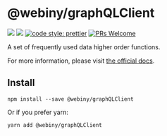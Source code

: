 # @webiny/graphQLClient
[![](https://img.shields.io/npm/dw/webiny-data.svg)](https://www.npmjs.com/package/webiny-data) 
[![](https://img.shields.io/npm/v/webiny-data.svg)](https://www.npmjs.com/package/webiny-data)
[![code style: prettier](https://img.shields.io/badge/code_style-prettier-ff69b4.svg?style=flat-square)](https://github.com/prettier/prettier)
[![PRs Welcome](https://img.shields.io/badge/PRs-welcome-brightgreen.svg?style=flat-square)](http://makeapullrequest.com)

A set of frequently used data higher order functions.

For more information, please visit 
[the official docs](https://github.com/doitadrian/data). 
  
## Install
```
npm install --save @webiny/graphQLClient
```

Or if you prefer yarn: 
```
yarn add @webiny/graphQLClient
```
